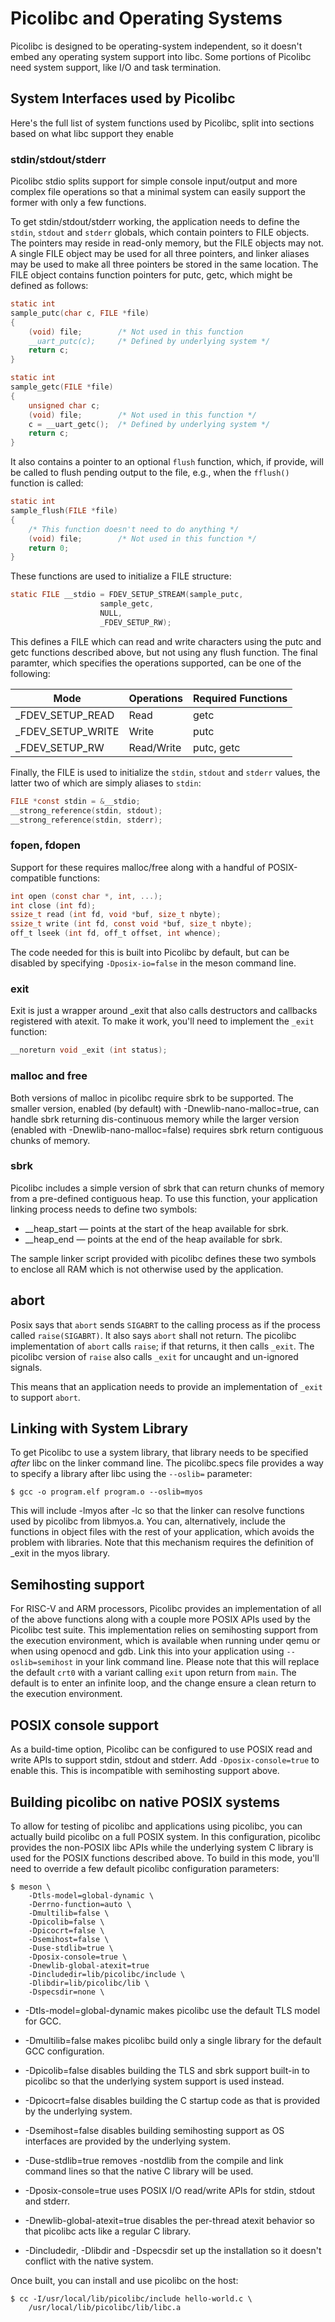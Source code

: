 # Picolibc and Operating Systems

Picolibc is designed to be operating-system independent, so it doesn't
embed any operating system support into libc. Some portions of
Picolibc need system support, like I/O and task termination.

## System Interfaces used by Picolibc

Here's the full list of system functions used by Picolibc, split into
sections based on what libc support they enable

### stdin/stdout/stderr

Picolibc stdio splits support for simple console input/output and more
complex file operations so that a minimal system can easily support
the former with only a few functions.

To get stdin/stdout/stderr working, the application needs to define
the `stdin`, `stdout` and `stderr` globals, which contain pointers to
FILE objects. The pointers may reside in read-only memory, but the
FILE objects may not. A single FILE object may be used for all three
pointers, and linker aliases may be used to make all three pointers be
stored in the same location. The FILE object contains function
pointers for putc, getc, which might be defined as follows:

```c
static int
sample_putc(char c, FILE *file)
{
	(void) file;		/* Not used in this function
	__uart_putc(c);		/* Defined by underlying system */
	return c;
}

static int
sample_getc(FILE *file)
{
	unsigned char c;
	(void) file;		/* Not used in this function */
	c = __uart_getc();	/* Defined by underlying system */
	return c;
}
```

It also contains a pointer to an optional `flush` function, which, if
provide, will be called to flush pending output to the file, e.g.,
when the `fflush()` function is called:

```c
static int
sample_flush(FILE *file)
{
	/* This function doesn't need to do anything */
	(void) file;		/* Not used in this function */
	return 0;
}
```

These functions are used to initialize a FILE structure:

```c
static FILE __stdio = FDEV_SETUP_STREAM(sample_putc,
					sample_getc,
					NULL,
					_FDEV_SETUP_RW);
```

This defines a FILE which can read and write characters using the putc
and getc functions described above, but not using any flush
function. The final paramter, which specifies the operations
supported, can be one of the following:

| Mode              | Operations | Required Functions |
|-------------------|------------|--------------------|
| _FDEV_SETUP_READ  | Read       | getc               |
| _FDEV_SETUP_WRITE | Write      | putc               |
| _FDEV_SETUP_RW    | Read/Write | putc, getc         |

Finally, the FILE is used to initialize the `stdin`, `stdout` and
`stderr` values, the latter two of which are simply aliases to `stdin`:

```c
FILE *const stdin = &__stdio;
__strong_reference(stdin, stdout);
__strong_reference(stdin, stderr);
```

### fopen, fdopen

Support for these requires malloc/free along with a handful of
POSIX-compatible functions:

```c
int open (const char *, int, ...);
int close (int fd);
ssize_t read (int fd, void *buf, size_t nbyte);
ssize_t write (int fd, const void *buf, size_t nbyte);
off_t lseek (int fd, off_t offset, int whence);
```

The code needed for this is built into Picolibc by default, but can be
disabled by specifying `-Dposix-io=false` in the meson command line.

### exit

Exit is just a wrapper around _exit that also calls destructors and
callbacks registered with atexit. To make it work, you'll need to
implement the `_exit` function:

```c
__noreturn void _exit (int status);
```

### malloc and free

Both versions of malloc in picolibc require sbrk to be supported. The
smaller version, enabled (by default) with -Dnewlib-nano-malloc=true,
can handle sbrk returning dis-continuous memory while the larger
version (enabled with -Dnewlib-nano-malloc=false) requires sbrk return
contiguous chunks of memory.

### sbrk

Picolibc includes a simple version of sbrk that can return chunks of
memory from a pre-defined contiguous heap. To use this function, your
application linking process needs to define two symbols:

 * __heap_start — points at the start of the heap available for sbrk.
 * __heap_end — points at the end of the heap available for sbrk.

The sample linker script provided with picolibc defines these two
symbols to enclose all RAM which is not otherwise used by the
application.

## abort

Posix says that `abort` sends `SIGABRT` to the calling process as if
the process called `raise(SIGABRT)`. It also says `abort` shall not
return. The picolibc implementation of `abort` calls `raise`; if that
returns, it then calls `_exit`. The picolibc version of `raise` also
calls `_exit` for uncaught and un-ignored signals.

This means that an application needs to provide an implementation of
`_exit` to support `abort`.

## Linking with System Library

To get Picolibc to use a system library, that library needs to be
specified *after* libc on the linker command line. The picolibc.specs
file provides a way to specify a library after libc using the
`--oslib=` parameter:

```console
$ gcc -o program.elf program.o --oslib=myos
```

This will include -lmyos after -lc so that the linker can resolve
functions used by picolibc from libmyos.a. You can, alternatively,
include the functions in object files with the rest of your
application, which avoids the problem with libraries. Note that this
mechanism requires the definition of _exit in the myos library.

## Semihosting support

For RISC-V and ARM processors, Picolibc provides an implementation of
all of the above functions along with a couple more POSIX APIs used by
the Picolibc test suite. This implementation relies on semihosting
support from the execution environment, which is available when
running under qemu or when using openocd and gdb. Link this into your
application using `--oslib=semihost` in your link command line.
Please note that this will replace the default `crt0` with a variant
calling `exit` upon return from `main`. The default is to enter an
infinite loop, and the change ensure a clean return to the execution
environment.

## POSIX console support

As a build-time option, Picolibc can be configured to use POSIX read
and write APIs to support stdin, stdout and stderr. Add
`-Dposix-console=true` to enable this. This is incompatible with
semihosting support above.

## Building picolibc on native POSIX systems

To allow for testing of picolibc and applications using picolibc, you
can actually build picolibc on a full POSIX system. In this
configuration, picolibc provides the non-POSIX libc APIs while the
underlying system C library is used for the POSIX functions described
above. To build in this mode, you'll need to override a few default
picolibc configuration parameters:

```console
$ meson \
	-Dtls-model=global-dynamic \
	-Derrno-function=auto \
	-Dmultilib=false \
	-Dpicolib=false \
	-Dpicocrt=false \
	-Dsemihost=false \
	-Duse-stdlib=true \
	-Dposix-console=true \
	-Dnewlib-global-atexit=true
	-Dincludedir=lib/picolibc/include \
	-Dlibdir=lib/picolibc/lib \
	-Dspecsdir=none \
```

 * -Dtls-model=global-dynamic makes picolibc use the default TLS model
   for GCC.

 * -Dmultilib=false makes picolibc build only a single library for the
   default GCC configuration.

 * -Dpicolib=false disables building the TLS and sbrk support built-in
   to picolibc so that the underlying system support is used instead.

 * -Dpicocrt=false disables building the C startup code as that is
   provided by the underlying system.

 * -Dsemihost=false disables building semihosting support as OS
   interfaces are provided by the underlying system.

 * -Duse-stdlib=true removes -nostdlib from the compile and link
   command lines so that the native C library will be used.

 * -Dposix-console=true uses POSIX I/O read/write APIs for stdin,
    stdout and stderr.

 * -Dnewlib-global-atexit=true disables the per-thread atexit behavior
   so that picolibc acts like a regular C library.

 * -Dincludedir, -Dlibdir and -Dspecsdir set up the installation so it
   doesn't conflict with the native system.

Once built, you can install and use picolibc on the host:

```console
$ cc -I/usr/local/lib/picolibc/include hello-world.c \
	/usr/local/lib/picolibc/lib/libc.a
```
